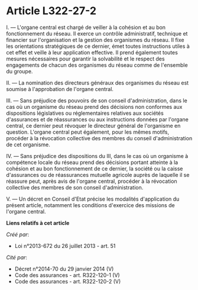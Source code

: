 # Article L322-27-2

I.  ― L'organe central est chargé de veiller à la cohésion et au bon  fonctionnement du réseau. Il exerce un contrôle
administratif, technique  et financier sur l'organisation et la gestion des organismes du réseau.  Il fixe les orientations
stratégiques de ce dernier, émet toutes  instructions utiles à cet effet et veille à leur application effective.  Il prend
également toutes mesures nécessaires pour garantir la  solvabilité et le respect des engagements de chacun des organismes du
réseau comme de l'ensemble du groupe.

II. ― La nomination des directeurs généraux des organismes du réseau est soumise à l'approbation de l'organe central.

III. ― Sans préjudice des pouvoirs de son  conseil d'administration, dans le cas où un organisme du réseau prend  des
décisions non conformes aux dispositions législatives ou  réglementaires relatives aux sociétés d'assurances et de
réassurances ou  aux instructions données par l'organe central, ce dernier peut révoquer  le directeur général de l'organisme
en question. L'organe central peut  également, pour les mêmes motifs, procéder à la révocation collective  des membres du
conseil d'administration de cet organisme.

IV. ― Sans préjudice des dispositions du III,  dans le cas où un organisme à compétence locale du réseau prend des  décisions
portant atteinte à la cohésion et au bon fonctionnement de ce  dernier, la société ou la caisse d'assurances ou de
réassurances  mutuelle agricole auprès de laquelle il se réassure peut, après avis de  l'organe central, procéder à la
révocation collective des membres de son  conseil d'administration.

V. ― Un décret en Conseil d'Etat précise les  modalités d'application du présent article, notamment les conditions
d'exercice des missions de l'organe central.

**Liens relatifs à cet article**

_Créé par_:

  - Loi n°2013-672 du 26 juillet 2013 - art. 51

_Cité par_:

  - Décret n°2014-70 du 29 janvier 2014 (V)
  - Code des assurances - art. R322-120-1 (V)
  - Code des assurances - art. R322-120-2 (V)
